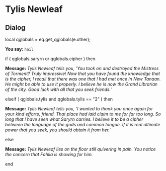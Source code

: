 # Tylis Newleaf
## Dialog

local qglobals = eq.get_qglobals(e.other);


**You say:** `hail`





if ( qglobals.saryrn or qglobals.cipher ) then



**Message:** <span class="text-warning">*Tylis Newleaf tells you, 'You took on and destroyed the Mistress of Torment? Truly impressive! Now that you have found the knowledge that is the cipher, I recall that there was one that I had met once in New Tanaan. He might be able to use it properly. I believe he is now the Grand Librarian of the city.  Good luck with all that you seek friends.'*</span>






elseif ( qglobals.tylis and qglobals.tylis == "2" ) then



**Message:** <span class="text-warning">*Tylis Newleaf tells you, 'I wanted to thank you once again for your kind efforts, friend. That place had laid claim to me for far too long. So long that I have seen what Saryrn carries. I believe it to be a cipher between the language of the gods and common tongue. If it is real ultimate power that you seek, you should obtain it from her.'*</span>






else



**Message:** <span class="text-warning">*Tylis Newleaf lies on the floor still quivering in pain.  You notice the concern that Fahlia is showing for him.*</span>

end
